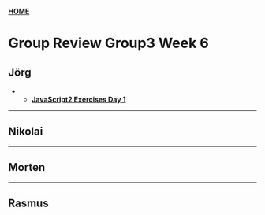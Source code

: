 [**HOME**](index.md)


# Group Review Group3 Week 6


## Jörg

* * <a href="https://www.youtube.com/watch?v=8aGhZQkoFbQ" target="_blank">**JavaScript2 Exercises Day 1**</a>

___


## Nikolai

___


## Morten

___


## Rasmus
